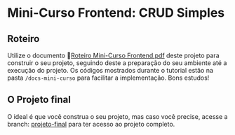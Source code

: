 # Mini-Curso Frontend: CRUD Simples

## Roteiro
 Utilize o documento 📃[Roteiro Mini-Curso Frontend.pdf](https://github.com/EstudosCpid/mini-curso-frontend-2025/blob/projeto-final/README.md/Roteiro-Mini-Curso-Frontend-CrudSimples.pdf) deste projeto para construir o seu projeto, seguindo deste a preparação do seu ambiente até a execução do projeto. Os códigos mostrados durante o tutorial estão na pasta `/docs-mini-curso` para facilitar a implementação. Bons estudos!

## O Projeto final

O ideal é que você construa o seu projeto, mas caso você precise, acesse a branch: [projeto-final](https://github.com/EstudosCpid/mini-curso-frontend-2025/tree/projeto-final) para ter acesso ao projeto completo.
